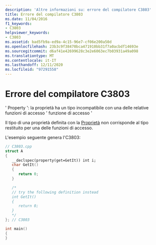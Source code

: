 ```yaml
---
description: 'Altre informazioni su: errore del compilatore C3803'
title: Errore del compilatore C3803
ms.date: 11/04/2016
f1_keywords:
- C3803
helpviewer_keywords:
- C3803
ms.assetid: bad5fb9a-ed9a-4c15-96e7-cf06e200a50d
ms.openlocfilehash: 23b3c9f38470bca471910bb31f7a0acbdf14693e
ms.sourcegitcommit: d6af41e42699628c3e2e6063ec7b03931a49a098
ms.translationtype: MT
ms.contentlocale: it-IT
ms.lasthandoff: 12/11/2020
ms.locfileid: "97291558"
---
```

# <a name="compiler-error-c3803"></a>Errore del compilatore C3803

' Property ': la proprietà ha un tipo incompatibile con una delle relative funzioni di accesso ' funzione di accesso '

Il tipo di una proprietà definita con la [Proprietà](../../cpp/property-cpp.md) non corrisponde al tipo restituito per una delle funzioni di accesso.

L'esempio seguente genera l'C3803:

```cpp
// C3803.cpp
struct A
{
   __declspec(property(get=GetIt)) int i;
   char GetIt()
   {
      return 0;
   }

   /*
   // try the following definition instead
   int GetIt()
   {
      return 0;
   }
   */
}; // C3803

int main()
{
}
```
